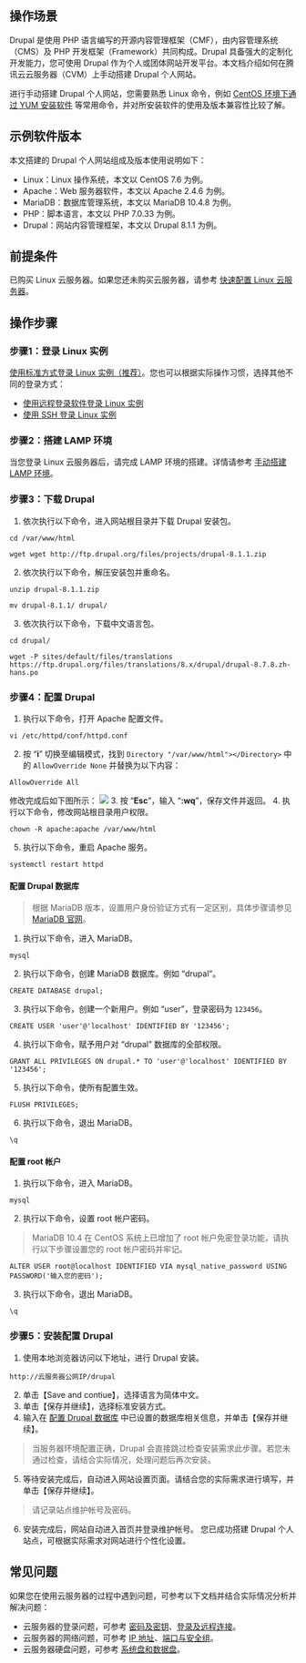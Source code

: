 ## 操作场景
Drupal 是使用 PHP 语言编写的开源内容管理框架（CMF），由内容管理系统（CMS）及 PHP 开发框架（Framework）共同构成。Drupal 具备强大的定制化开发能力，您可使用 Drupal 作为个人或团体网站开发平台。本文档介绍如何在腾讯云云服务器（CVM）上手动搭建 Drupal 个人网站。 

进行手动搭建 Drupal 个人网站，您需要熟悉 Linux 命令，例如 [CentOS 环境下通过 YUM 安装软件](https://intl.cloud.tencent.com/document/product/213/2046) 等常用命令，并对所安装软件的使用及版本兼容性比较了解。

## 示例软件版本
本文搭建的 Drupal 个人网站组成及版本使用说明如下：
- Linux：Linux 操作系统，本文以 CentOS 7.6 为例。
- Apache：Web 服务器软件，本文以 Apache 2.4.6 为例。
- MariaDB：数据库管理系统，本文以 MariaDB 10.4.8 为例。
- PHP：脚本语言，本文以 PHP 7.0.33 为例。
- Drupal：网站内容管理框架，本文以 Drupal 8.1.1 为例。


## 前提条件
已购买 Linux 云服务器。如果您还未购买云服务器，请参考 [快速配置 Linux 云服务器](https://intl.cloud.tencent.com/document/product/213/2936)。


## 操作步骤
### 步骤1：登录 Linux 实例
[使用标准方式登录 Linux 实例（推荐）](https://intl.cloud.tencent.com/document/product/213/5436)。您也可以根据实际操作习惯，选择其他不同的登录方式：
- [使用远程登录软件登录 Linux 实例](https://intl.cloud.tencent.com/document/product/213/32502)
- [使用 SSH 登录 Linux 实例](https://intl.cloud.tencent.com/document/product/213/32501)

### 步骤2：搭建 LAMP 环境
当您登录 Linux 云服务器后，请完成 LAMP 环境的搭建。详情请参考 [手动搭建 LAMP 环境](https://intl.cloud.tencent.com/document/product/213/34813)。

### 步骤3：下载 Drupal
1. 依次执行以下命令，进入网站根目录并下载 Drupal 安装包。
```
cd /var/www/html
```
```
wget wget http://ftp.drupal.org/files/projects/drupal-8.1.1.zip
```
2. 依次执行以下命令，解压安装包并重命名。
```
unzip drupal-8.1.1.zip 
```
```
mv drupal-8.1.1/ drupal/
```
3. 依次执行以下命令，下载中文语言包。
```
cd drupal/
```
```
wget -P sites/default/files/translations https://ftp.drupal.org/files/translations/8.x/drupal/drupal-8.7.8.zh-hans.po
```

### 步骤4：配置 Drupal 
1. 执行以下命令，打开 Apache 配置文件。
```
vi /etc/httpd/conf/httpd.conf
```
2. 按 “**i**” 切换至编辑模式，找到 `Directory "/var/www/html"></Directory>` 中的 `AllowOverride None` 并替换为以下内容：
```
AllowOverride All
```
修改完成后如下图所示：
![](https://main.qcloudimg.com/raw/c68f918f22d9c29607d59fe1847eff69.png)
3. 按 “**Esc**”，输入 “**:wq**”，保存文件并返回。
4. 执行以下命令，修改网站根目录用户权限。
```
chown -R apache:apache /var/www/html
```
5. 执行以下命令，重启 Apache 服务。
```
systemctl restart httpd
```

#### 配置 Drupal 数据库<span id="database"></span>
>根据 MariaDB 版本，设置用户身份验证方式有一定区别，具体步骤请参见 [MariaDB 官网](https://downloads.mariadb.org/)。
>
1. 执行以下命令，进入 MariaDB。
```
mysql
```
2. 执行以下命令，创建 MariaDB 数据库。例如 “drupal”。
```
CREATE DATABASE drupal;
```
3. 执行以下命令，创建一个新用户。例如 “user”，登录密码为 `123456`。
```
CREATE USER 'user'@'localhost' IDENTIFIED BY '123456';
```
4. 执行以下命令，赋予用户对 “drupal” 数据库的全部权限。
```
GRANT ALL PRIVILEGES ON drupal.* TO 'user'@'localhost' IDENTIFIED BY '123456';
```
5. 执行以下命令，使所有配置生效。
```
FLUSH PRIVILEGES;
```
6. 执行以下命令，退出 MariaDB。
```
\q
```

#### 配置 root 帐户
1. 执行以下命令，进入 MariaDB。
```
mysql
```
2. 执行以下命令，设置 root 帐户密码。
>MariaDB 10.4 在 CentOS 系统上已增加了 root 帐户免密登录功能，请执行以下步骤设置您的 root 帐户密码并牢记。
>
```
ALTER USER root@localhost IDENTIFIED VIA mysql_native_password USING PASSWORD('输入您的密码');
```
3. 执行以下命令，退出 MariaDB。
```
\q
```

### 步骤5：安装配置 Drupal
1. 使用本地浏览器访问以下地址，进行 Drupal 安装。
```
http://云服务器公网IP/drupal
```
2. 单击【Save and contiue】，选择语言为简体中文。
3. 单击【保存并继续】，选择标准安装方式。
4. 输入在 [配置 Drupal 数据库](#database) 中已设置的数据库相关信息，并单击【保存并继续】。
>当服务器环境配置正确，Drupal 会直接跳过检查安装需求此步骤。若您未通过检查，请结合实际情况，处理问题后再次安装。
>

5. 等待安装完成后，自动进入网站设置页面。请结合您的实际需求进行填写，并单击【保存并继续】。
>请记录站点维护帐号及密码。
>

6. 安装完成后，网站自动进入首页并登录维护帐号。
您已成功搭建 Drupal 个人站点，可根据实际需求对网站进行个性化设置。

## 常见问题
如果您在使用云服务器的过程中遇到问题，可参考以下文档并结合实际情况分析并解决问题：
- 云服务器的登录问题，可参考 [密码及密钥](https://intl.cloud.tencent.com/document/product/213/18120)、[登录及远程连接](https://intl.cloud.tencent.com/document/product/213/17278)。
- 云服务器的网络问题，可参考 [IP 地址](https://intl.cloud.tencent.com/document/product/213/17285)、[端口与安全组](https://intl.cloud.tencent.com/document/product/213/2502)。
- 云服务器硬盘问题，可参考 [系统盘和数据盘](https://intl.cloud.tencent.com/document/product/213/17351)。
